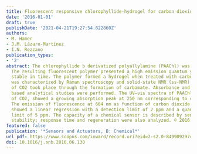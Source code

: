 ```yaml
---
title: Fluorescent responsive chlorophyllide-hydrogel for carbon dioxide detection
date: '2016-01-01'
draft: true
publishDate: '2021-04-21T19:27:54.822860Z'
authors:
- M. Hamer
- J.M. Lázaro-Martínez
- I.N. Rezzano
publication_types:
- '2'
abstract: The chlorophyllide b derivatized polyallylamine (PAAChl) was synthesized.
  The resulting fluorescent polymer presented a high emission quantum yield, very
  stable in time. The polymer formed a hydrogel when treated with carbon dioxide that
  was characterized by Raman spectroscopy and solid-state NMR (ss-NMR). The adsorption
  of CO2 took place through the formation of carbamate. Absorbance and fluorescence
  based analytical studies were performed. The UV–vis spectra of PAAChl, after additions
  of CO2, showed a growing absorption peak at 250 nm corresponding to carbamate formation.
  The emission of fluorescence at 664 nm as function of carbon dioxide concentrations
  showed a linear regression with a detection limit of 2 ppm and a quantification
  limit of 5 ppm. The capacity of a chemical sensor is described by sensibility, selectivity,
  stability; response time and regeneration were also analyzed. © 2016 Elsevier B.V.
featured: false
publication: '*Sensors and Actuators, B: Chemical*'
url_pdf: https://www.scopus.com/inward/record.uri?eid=2-s2.0-84990929748&doi=10.1016%2fj.snb.2016.06.130&partnerID=40&md5=e941b03f4631ef33090ba0133250b8e3
doi: 10.1016/j.snb.2016.06.130
---
```


